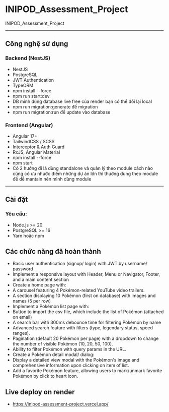 # INIPOD_Assessment_Project
INIPOD_Assessment_Project

---

##  Công nghệ sử dụng

### Backend (NestJS)
-  NestJS
-  PostgreSQL
-  JWT Authentication
-  TypeORM
-  npm install --force 
-  npm run start:dev
-  DB mình dùng database live free của render bạn có thể đổi lại local
-  npm run migration:generate để migration
-  npm run migration:run để update vào database


### Frontend (Angular)
-  Angular 17+
-  TailwindCSS / SCSS
-  Interceptor & Auth Guard
-  RxJS, Angular Material
-  npm install --force 
-  npm start
-  Có 2 hướng đi là dùng standalone và quản lý theo module cách nào cũng có ưu nhước điểm những dự án lớn thì thường dùng theo  module để dễ mantain nên mình dùng module
---

## Cài đặt

### Yêu cầu:
- Node.js >= 20
- PostgreSQL >= 16
- Yarn hoặc npm

##  Các chức năng đã hoàn thành
-   Basic user authentication (signup/ login) with JWT by username/ password
-	Implement a responsive layout with Header, Menu or Navigator, Footer, and a main content section
-	Create a home page with:
-	A carousel featuring 4 Pokémon-related YouTube video trailers. 
-	A section displaying 10 Pokémon (first on database) with images and names (5 per row)
-	Implement a Pokémon list page with:
-	Button to import the csv file, which include the list of Pokémon (attached on email)
-	A search bar with 300ms debounce time for filtering Pokémon by name
-	Advanced search feature with filters (type, legendary status, speed ranges).
-	Pagination (default 20 Pokémon per page) with a dropdown to change the number of visible Pokémon (10, 20, 50, 100).
-	Ability to filter Pokémon with query params in the URL.
-	Create a Pokémon detail modal/ dialog:
-	Display a detailed view modal with the Pokémon's image and comprehensive information upon clicking on item of list.
-	Add a favorite Pokémon feature, allowing users to mark/unmark favorite Pokémon by click to heart icon.

##  Live deploy on render
- https://inipod-assessment-project.vercel.app/